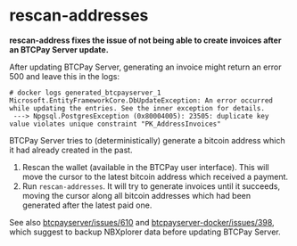 # rescan-addresses

__rescan-address fixes the issue of not being able to create invoices after an BTCPay Server update.__

After updating BTCPay Server, generating an invoice might return an error 500 and leave this in the logs:

```
# docker logs generated_btcpayserver_1
Microsoft.EntityFrameworkCore.DbUpdateException: An error occurred while updating the entries. See the inner exception for details.
 ---> Npgsql.PostgresException (0x80004005): 23505: duplicate key value violates unique constraint "PK_AddressInvoices"
```

BTCPay Server tries to (deterministically) generate a bitcoin address which it had already created in the past.

1. Rescan the wallet (available in the BTCPay user interface). This will move the cursor to the latest bitcoin address which received a payment.
2. Run `rescan-addresses`. It will try to generate invoices until it succeeds, moving the cursor along all bitcoin addresses which had been generated after the latest paid one.

See also [btcpayserver/issues/610](https://github.com/btcpayserver/btcpayserver/issues/610) and [btcpayserver-docker/issues/398](https://github.com/btcpayserver/btcpayserver-docker/issues/398), which suggest to backup NBXplorer data before updating BTCPay Server.
